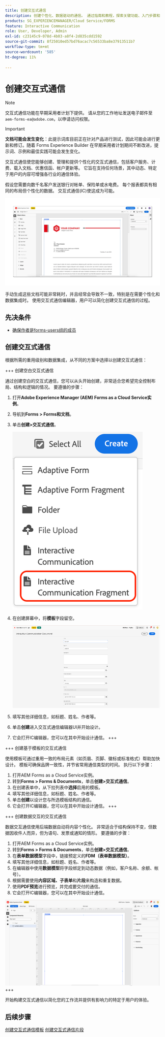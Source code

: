 ```yaml
---
title: 创建交互式通信
description: 创建个性化、数据驱动的通信。 通过指南和教程，探索关键功能、入门步骤和实际用例。
products: SG_EXPERIENCEMANAGER/Cloud Service/FORMS
feature: Interactive Communication
role: User, Developer, Admin
exl-id: c23145c9-078d-4b03-a8f4-2d835cdd1592
source-git-commit: 8f25010ed57bd76acac7c56533ba8e37913511b7
workflow-type: tm+mt
source-wordcount: '585'
ht-degree: 11%

---
```



# 创建交互式通信

>[!NOTE]
>
> 交互式通信功能在早期采用者计划下提供。 请从您的工作地址发送电子邮件至 `aem-forms-ea@adobe.com`，以申请访问权限。

>[!IMPORTANT]
>
> **文档可能会发生变化**：此提示词库目前正在针对产品进行测试，因此可能会进行更新和修订。随着 Forms Experience Builder 在早期采用者计划期间不断改进，提示词、示例和最佳实践可能会发生变化。

交互式通信使您能够创建、管理和提供个性化的交互式通信，包括客户服务、计费、载入文档、优惠信函、帐户更新等。 它旨在支持任何场景，其中动态、特定于用户的内容可增强各行业的通信体验。

假设您需要向数千名客户发送银行对帐单、保险单或水电费。 每个报表都具有相同的布局但个性化的数据。 交互式通信(IC)使这成为可能。

![查找IC文档](/help/forms/interactive-communication/assets/introimg.png)

手动生成这些文档可能非常耗时，并且经常会导致不一致，特别是在需要个性化和数据集成时。 使用交互式通信编辑器，用户可以简化创建交互式通信的过程。

## 先决条件

* [确保作者是forms-users组的成员](/help/forms/setup-forms-cloud-service.md#configure-users)

## 创建交互式通信

根据所需的重用级别和数据集成，从不同的方案中选择以创建交互式通信：

+++ 创建空白交互式通信

通过创建空白的交互式通信，您可以从头开始创建，非常适合您希望完全控制布局、结构和逻辑的情况。
要遵循的步骤：

1. 打开&#x200B;**Adobe Experience Manager (AEM) Forms as a Cloud Service实例**。
1. 导航到&#x200B;**Forms > Forms和文档**。
1. 单击&#x200B;**创建>交互式通信**。

   ![查找IC文档](/help/forms/interactive-communication/assets/comm.png)

1. 在创建屏幕中，将&#x200B;**模板**&#x200B;字段留空。

   ![查找IC文档](/help/forms/interactive-communication/assets/create-ic-document.png)

1. 填写其他详细信息，如标题、姓名、作者等。
1. 单击&#x200B;**创建**&#x200B;进入交互式通信编辑器UI并开始设计。
1. 它会打开IC编辑器，您可以在其中开始设计通信。
+++

+++ 创建基于模板的交互式通信

使用模板可通过重用一致的布局元素（如页眉、页脚、徽标或标准格式）帮助加快设计。
模板可确保品牌一致性，并节省常用通信类型的时间。 执行以下步骤：

1. 打开AEM Forms as a Cloud Service实例。
1. 转到&#x200B;**Forms > Forms &amp; Documents**，单击&#x200B;**创建>交互式通信**。
1. 在创建表单中，从下拉列表中&#x200B;**选择**&#x200B;启用的模板。
1. 填写其他详细信息，如标题、姓名、作者等。
1. 单击&#x200B;**创建**&#x200B;以设计您与所选模板结构的通信。
1. 它会打开IC编辑器，您可以在其中开始设计通信。
+++

+++ 创建数据交互的交互式通信

数据交互通信使用后端数据自动将内容个性化。
非常适合于结构保持不变，但数据因收件人而异，但为语句、发票或通知的情形。 要遵循的步骤：

1. 打开AEM Forms as a Cloud Service实例。
1. 转到&#x200B;**Forms > Forms &amp; Documents**，单击&#x200B;**创建>交互式通信**。
1. 在&#x200B;**表单数据模型**&#x200B;字段中，链接预定义的&#x200B;**FDM（表单数据模型）**。
1. 填写其他详细信息，如标题、姓名、作者等。
1. 在编辑器中使用&#x200B;**数据模型**&#x200B;将字段绑定到动态数据（例如，客户名称、余额、帐号）。
1. 根据需要使用&#x200B;**内容区域、子表单**&#x200B;和&#x200B;**片段**&#x200B;来构造和重复数据。
1. 使用&#x200B;**PDF预览**&#x200B;进行预览，并完成要交付的通信。
1. 它会打开IC编辑器，您可以在其中开始设计通信。

![查找IC文档](/help/forms/interactive-communication/assets/ic-ui.png)
+++

开始构建交互式通信以简化您的工作流并提供有影响力的特定于用户的体验。

## 后续步骤

[创建交互式通信模板](/help/forms/interactive-communication/create-interactive-communication-template.md)
[创建交互式通信片段](/help/forms/interactive-communication/create-interactive-communication-fragment.md)
